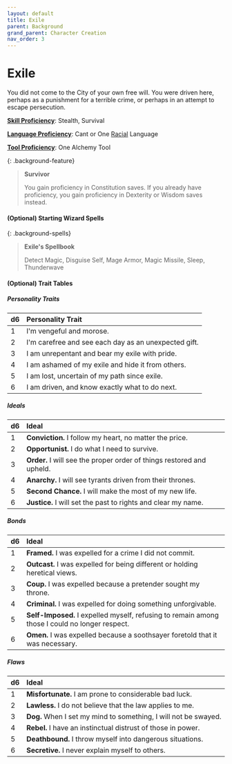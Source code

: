 ```yaml
---
layout: default
title: Exile
parent: Background
grand_parent: Character Creation
nav_order: 3
---
```


# Exile

You did not come to the City of your own free will. You were driven here, perhaps as a punishment for a terrible crime, or perhaps in an attempt to escape persecution. 

**[Skill Proficiency](../../more/review/skills)**: Stealth, Survival

**[Language Proficiency](../../adventuring/languages)**: Cant or One [Racial](../../adventuring/languages#racial-languages) Language

**[Tool Proficiency](../../../data/downtime_activities/alchemy)**: One Alchemy Tool

{: .background-feature}
> **Survivor**
> 
> You gain proficiency in Constitution saves. If you already have proficiency, you gain proficiency in Dexterity or Wisdom saves instead.


#### (Optional) Starting Wizard Spells

{: .background-spells}
> **Exile's Spellbook**
> 
> Detect Magic, Disguise Self, Mage Armor, Magic Missile, Sleep, Thunderwave

#### (Optional) Trait Tables

##### Personality Traits

| d6   | Personality Trait                                    |
| :--- | :--------------------------------------------------- |
| 1    | I'm vengeful and morose.                             |
| 2    | I'm carefree and see each day as an unexpected gift. |
| 3    | I am unrepentant and bear my exile with pride.       |
| 4    | I am ashamed of my exile and hide it from others.    |
| 5    | I am lost, uncertain of my path since exile.         |
| 6    | I am driven, and know exactly what to do next.       |


##### Ideals

| d6   | Ideal                                                                 |
| :--- | :-------------------------------------------------------------------- |
| 1    | **Conviction.** I follow my heart, no matter the price.               |
| 2    | **Opportunist.** I do what I need to survive.                         |
| 3    | **Order.** I will see the proper order of things restored and upheld. |
| 4    | **Anarchy.** I will see tyrants driven from their thrones.            |
| 5    | **Second Chance.** I will make the most of my new life.               |
| 6    | **Justice.** I will set the past to rights and clear my name.         |


##### Bonds

| d6   | Ideal                                                                                          |
| :--- | :--------------------------------------------------------------------------------------------- |
| 1    | **Framed.** I was expelled for a crime I did not commit.                                       |
| 2    | **Outcast.** I was expelled for being different or holding heretical views.                    |
| 3    | **Coup.** I was expelled because a pretender sought my throne.                                 |
| 4    | **Criminal.** I was expelled for doing something unforgivable.                                 |
| 5    | **Self-Imposed.** I expelled myself, refusing to remain among those I could no longer respect. |
| 6    | **Omen.** I was expelled because a soothsayer foretold that it was necessary.                  |


##### Flaws

| d6   | Ideal                                                           |
| :--- | :-------------------------------------------------------------- |
| 1    | **Misfortunate.** I am prone to considerable bad luck.          |
| 2    | **Lawless.** I do not believe that the law applies to me.       |
| 3    | **Dog.** When I set my mind to something, I will not be swayed. |
| 4    | **Rebel.** I have an instinctual distrust of those in power.    |
| 5    | **Deathbound.** I throw myself into dangerous situations.       |
| 6    | **Secretive.** I never explain myself to others.                |
